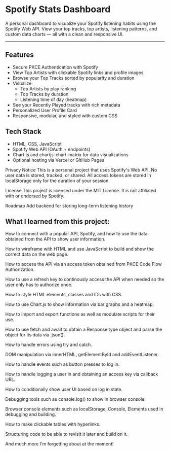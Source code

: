 # Spotify Stats Dashboard

A personal dashboard to visualize your Spotify listening habits using the Spotify Web API. View your top tracks, top artists, listening patterns, and custom data charts — all with a clean and responsive UI.

---

## Features

- Secure PKCE Authentication with Spotify
- View Top Artists with clickable Spotify links and profile images
- Browse your Top Tracks sorted by popularity and duration
- Visualize:
  - Top Artists by play ranking
  - Top Tracks by duration
  - Listening time of day (heatmap)
- See your Recently Played tracks with rich metadata
- Personalized User Profile Card
- Responsive, modular, and styled with custom CSS

## Tech Stack

- HTML, CSS, JavaScript
- Spotify Web API (OAuth + endpoints)
- Chart.js and chartjs-chart-matrix for data visualizations
- Optional hosting via Vercel or GitHub Pages


Privacy Notice
This is a personal project that uses Spotify's Web API.
No user data is stored, tracked, or shared. All access tokens are stored in localStorage only for the duration of your session.

License
This project is licensed under the MIT License. It is not affiliated with or endorsed by Spotify.

Roadmap
Add backend for storing long-term listening history


## What I learned from this project:


How to connect with a popular API, Spotify, and how to use the data obtained from the API to show user information.

How to wireframe with HTML and use JavaScript to build and show the correct data on the web page.

How to access the API via an access token obtained from PKCE Code Flow Authorization.

How to use a refresh key to continously access the API when needed so the user only has to authorize once.

How to style HTML elements, classes and IDs with CSS.

How to use Chart.js to show information via bar graphs and a heatmap.

How to import and export functions as well as modulate scripts for their use.

How to use fetch and await to obtain a Response type object and parse the object for its data via .json().

How to handle errors using try and catch.

DOM manipulation via innerHTML, getElementById and addEventListener.

How to handle events such as button presses to log in.

How to handle logging a user in and obtaining an access key via callback URL.

How to conditionally show user UI based on log in state.

Debugging tools such as console.log() to show in browser console.

Browser console elements such as localStorage, Console, Elements used in debugging and building.

How to make clickable tables with hyperlinks.

Structuring code to be able to revisit it later and build on it.

And much more I'm forgetting about at the moment!
